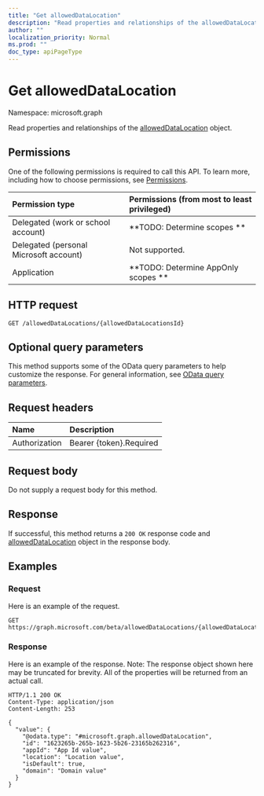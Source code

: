 ```yaml
---
title: "Get allowedDataLocation"
description: "Read properties and relationships of the allowedDataLocation object."
author: ""
localization_priority: Normal
ms.prod: ""
doc_type: apiPageType
---
```


# Get allowedDataLocation

Namespace: microsoft.graph

Read properties and relationships of the [allowedDataLocation](../resources/alloweddatalocation.md) object.

## Permissions
One of the following permissions is required to call this API. To learn more, including how to choose permissions, see [Permissions](/concepts/permissions-reference.md).

|Permission type|Permissions (from most to least privileged)|
|:---|:---|
|Delegated (work or school account)|**TODO: Determine scopes **|
|Delegated (personal Microsoft account)|Not supported.|
|Application|**TODO: Determine AppOnly scopes **|

## HTTP request
<!-- {
  "blockType": "ignored"
}
-->
``` http
GET /allowedDataLocations/{allowedDataLocationsId}
```

## Optional query parameters
This method supports some of the OData query parameters to help customize the response. For general information, see [OData query parameters](/graph/query-parameters).

## Request headers
|Name|Description|
|:---|:---|
|Authorization|Bearer {token}.Required|

## Request body
Do not supply a request body for this method.

## Response
If successful, this method returns a `200 OK` response code and [allowedDataLocation](../resources/alloweddatalocation.md) object in the response body.

## Examples

### Request
Here is an example of the request.
<!-- {
  "blockType": "request",
  "name": "get_alloweddatalocation"
}
-->
``` http
GET https://graph.microsoft.com/beta/allowedDataLocations/{allowedDataLocationsId}
```

### Response
Here is an example of the response. Note: The response object shown here may be truncated for brevity. All of the properties will be returned from an actual call.
<!-- {
  "blockType": "response",
  "truncated": true,
  "@odata.type": "microsoft.graph.allowedDataLocation"
}
-->
``` http
HTTP/1.1 200 OK
Content-Type: application/json
Content-Length: 253

{
  "value": {
    "@odata.type": "#microsoft.graph.allowedDataLocation",
    "id": "1623265b-265b-1623-5b26-23165b262316",
    "appId": "App Id value",
    "location": "Location value",
    "isDefault": true,
    "domain": "Domain value"
  }
}
```

